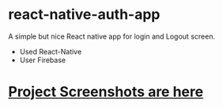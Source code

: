 # react-native-auth-app
A simple but nice React native app for login and Logout screen.
- Used React-Native
- User Firebase

<h1><a href="https://github.com/hemantc09/react-native-auth-app/tree/master/src/Project_Screeshots">Project Screenshots are here </a></h1>
